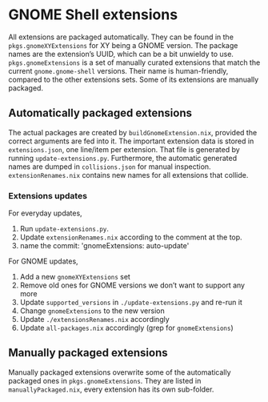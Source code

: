 # GNOME Shell extensions

All extensions are packaged automatically. They can be found in the `pkgs.gnomeXYExtensions` for XY being a GNOME version. The package names are the extension’s UUID, which can be a bit unwieldy to use. `pkgs.gnomeExtensions` is a set of manually curated extensions that match the current `gnome.gnome-shell` versions. Their name is human-friendly, compared to the other extensions sets. Some of its extensions are manually packaged.

## Automatically packaged extensions

The actual packages are created by `buildGnomeExtension.nix`, provided the correct arguments are fed into it. The important extension data is stored in `extensions.json`, one line/item per extension. That file is generated by running `update-extensions.py`. Furthermore, the automatic generated names are dumped in `collisions.json` for manual inspection. `extensionRenames.nix` contains new names for all extensions that collide.

### Extensions updates

For everyday updates,

1. Run `update-extensions.py`.
2. Update `extensionRenames.nix` according to the comment at the top.
3. name the commit: 'gnomeExtensions: auto-update' 

For GNOME updates,

1. Add a new `gnomeXYExtensions` set
2. Remove old ones for GNOME versions we don’t want to support any more
3. Update `supported_versions` in `./update-extensions.py` and re-run it
4. Change `gnomeExtensions` to the new version
5. Update `./extensionsRenames.nix` accordingly
6. Update `all-packages.nix` accordingly (grep for `gnomeExtensions`)

## Manually packaged extensions

Manually packaged extensions overwrite some of the automatically packaged ones in `pkgs.gnomeExtensions`. They are listed in `manuallyPackaged.nix`, every extension has its own sub-folder.
